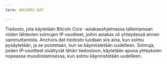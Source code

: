 ```yaml
---
term: ANCHORS.DAT

---
```

Tiedosto, jota käytetään Bitcoin Core -asiakasohjelmassa tallentamaan niiden lähtevien solmujen IP-osoitteet, joihin asiakas oli yhteydessä ennen sammuttamista. Anchors.dat-tiedosto luodaan siis aina, kun solmu pysäytetään, ja se poistetaan, kun se käynnistetään uudelleen. Solmuja, joiden IP-osoitteet sisältyvät tähän tiedostoon, käytetään apuna yhteyksien nopeassa muodostamisessa, kun solmu käynnistetään uudelleen.